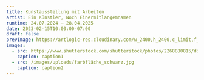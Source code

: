 ```yaml
---
title: Kunstausstellung mit Arbeiten
artist: Ein Künstler, Noch Einermitlangemnamen
runtime: 24.07.2024 – 28.04.2025
date: 2023-02-15T10:00:00-07:00
draft: false
prevImage: https://artlogic-res.cloudinary.com/w_2400,h_2400,c_limit,f_auto,fl_lossy,q_auto/artlogicstorage/standardoslo/images/view/a744f2689cb1414f99aaed99b9fff051j/standard-oslo-matias-faldbakken-screen-rail-short-books-2021.jpg
images:
  - src: https://www.shutterstock.com/shutterstock/photos/2268880815/display_1500/stock-photo-senior-woman-making-funny-faces-against-yellow-background-2268880815.jpg
    caption: caption1
  - src: /images/uploads/farbfläche_schwarz.jpg
    caption: caption2
---
```

